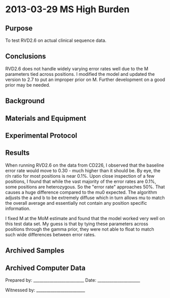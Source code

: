 2013-03-29 MS High Burden
==============================

Purpose
------------
To test RVD2.6 on actual clinical sequence data.

Conclusions
-----------------
RVD2.6 does not handle widely varying error rates well due to the M parameters tied across positions. I modified the model and updated the version to 2.7 to put an improper prior on M. Further development on a good prior may be needed.

Background
-----------------

Materials and Equipment
------------------------------

Experimental Protocol
---------------------------

Results
-----------
When running RVD2.6 on the data from CD226, I observed that the baseline error  rate would move to 0.30 - much higher than it should be. By eye, the r/n ratio for most positions is near 0.1%. Upon close inspection of a few positions, I found that while the vast majority of the error rates are 0.1%, some positions are heterozygous. So the "error rate" approaches 50%. That causes a huge difference compared to the mu0 expected. The algorithm adjusts the a and b to be extremely diffuse which in turn allows mu to match the overall average and essentially not contain any position specific information. 

I fixed M at the MoM estimate and found that the model worked very well on this test data set. My guess is that by tying these parameters across positions through the gamma prior, they were not able to float to match such wide differences between error rates.

Archived Samples
-------------------------

Archived Computer Data
------------------------------


Prepared by: _________________________ Date: _____________________


Witnessed by: ________________________
